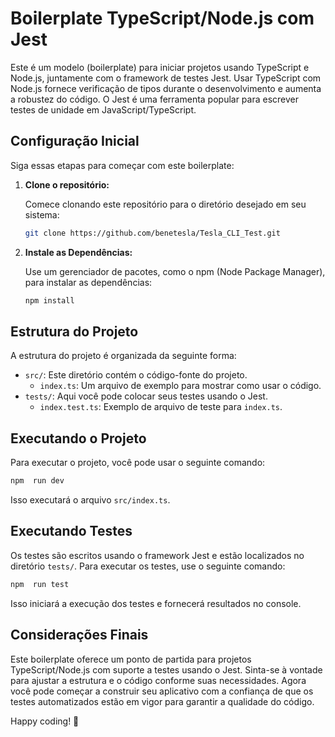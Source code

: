 # Boilerplate TypeScript/Node.js com Jest

Este é um modelo (boilerplate) para iniciar projetos usando TypeScript e Node.js, juntamente com o framework de testes Jest. Usar TypeScript com Node.js fornece verificação de tipos durante o desenvolvimento e aumenta a robustez do código. O Jest é uma ferramenta popular para escrever testes de unidade em JavaScript/TypeScript.

## Configuração Inicial

Siga essas etapas para começar com este boilerplate:

1. **Clone o repositório:**

   Comece clonando este repositório para o diretório desejado em seu sistema:

   ```bash
   git clone https://github.com/benetesla/Tesla_CLI_Test.git
   ```
2. **Instale as Dependências:**

   Use um gerenciador de pacotes, como o npm (Node Package Manager), para instalar as dependências:

   ```bash
   npm install
   ```

## Estrutura do Projeto

A estrutura do projeto é organizada da seguinte forma:

- `src/`: Este diretório contém o código-fonte do projeto.
  - `index.ts`: Um arquivo de exemplo para mostrar como usar o código.
- `tests/`: Aqui você pode colocar seus testes usando o Jest.
  - `index.test.ts`: Exemplo de arquivo de teste para `index.ts`.

## Executando o Projeto

Para executar o projeto, você pode usar o seguinte comando:

```bash
npm  run dev
```

Isso executará o arquivo `src/index.ts`.

## Executando Testes

Os testes são escritos usando o framework Jest e estão localizados no diretório `tests/`. Para executar os testes, use o seguinte comando:

```bash
npm  run test
```

Isso iniciará a execução dos testes e fornecerá resultados no console.

## Considerações Finais

Este boilerplate oferece um ponto de partida para projetos TypeScript/Node.js com suporte a testes usando o Jest. Sinta-se à vontade para ajustar a estrutura e o código conforme suas necessidades. Agora você pode começar a construir seu aplicativo com a confiança de que os testes automatizados estão em vigor para garantir a qualidade do código.

Happy coding! 🚀

